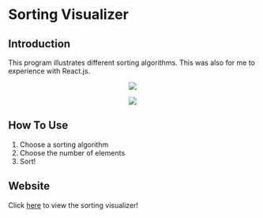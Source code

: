 # Sorting Visualizer
## Introduction
This program illustrates different sorting algorithms. This was also for me to experience with React.js.
<p align="center">
  <img src="https://cdn.discordapp.com/attachments/704606226553634932/997335895575367730/Screen_Shot_2022-07-14_at_10.54.23_PM.png">
</p>
<p align="center">
  <img src="https://cdn.discordapp.com/attachments/704606226553634932/997335895915110420/Screen_Shot_2022-07-14_at_10.54.42_PM.png">
</p>

## How To Use
1. Choose a sorting algorithm
2. Choose the number of elements
3. Sort!

## Website
Click [here](https://Darren-Tham.github.io/Sorting-Visualizer) to view the sorting visualizer!
